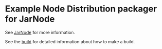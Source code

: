 # Example Node Distribution packager for JarNode

See [JarNode](https://github.com/nicferrier/jarnode) for more information.

See the [build](build.sh) for detailed information about how to make a
build.
